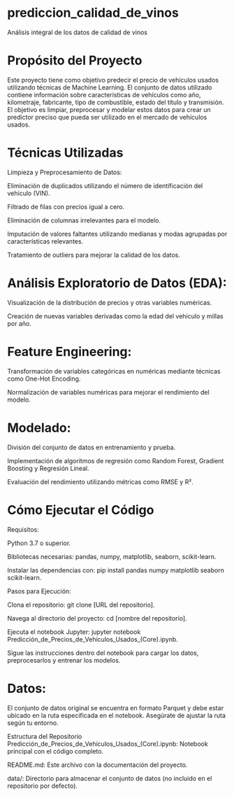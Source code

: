 # prediccion_calidad_de_vinos
Análisis integral de los datos de calidad de vinos
# Propósito del Proyecto
Este proyecto tiene como objetivo predecir el precio de vehículos usados utilizando técnicas de Machine Learning. El conjunto de datos utilizado contiene información sobre características de vehículos como año, kilometraje, fabricante, tipo de combustible, estado del título y transmisión. El objetivo es limpiar, preprocesar y modelar estos datos para crear un predictor preciso que pueda ser utilizado en el mercado de vehículos usados.

# Técnicas Utilizadas
Limpieza y Preprocesamiento de Datos:

Eliminación de duplicados utilizando el número de identificación del vehículo (VIN).

Filtrado de filas con precios igual a cero.

Eliminación de columnas irrelevantes para el modelo.

Imputación de valores faltantes utilizando medianas y modas agrupadas por características relevantes.

Tratamiento de outliers para mejorar la calidad de los datos.

# Análisis Exploratorio de Datos (EDA):

Visualización de la distribución de precios y otras variables numéricas.

Creación de nuevas variables derivadas como la edad del vehículo y millas por año.

# Feature Engineering:

Transformación de variables categóricas en numéricas mediante técnicas como One-Hot Encoding.

Normalización de variables numéricas para mejorar el rendimiento del modelo.

# Modelado:

División del conjunto de datos en entrenamiento y prueba.

Implementación de algoritmos de regresión como Random Forest, Gradient Boosting y Regresión Lineal.

Evaluación del rendimiento utilizando métricas como RMSE y R².

# Cómo Ejecutar el Código
Requisitos:

Python 3.7 o superior.

Bibliotecas necesarias: pandas, numpy, matplotlib, seaborn, scikit-learn.

Instalar las dependencias con: pip install pandas numpy matplotlib seaborn scikit-learn.

Pasos para Ejecución:

Clona el repositorio: git clone [URL del repositorio].

Navega al directorio del proyecto: cd [nombre del repositorio].

Ejecuta el notebook Jupyter: jupyter notebook Predicción_de_Precios_de_Vehículos_Usados_(Core).ipynb.

Sigue las instrucciones dentro del notebook para cargar los datos, preprocesarlos y entrenar los modelos.

# Datos:

El conjunto de datos original se encuentra en formato Parquet y debe estar ubicado en la ruta especificada en el notebook. Asegúrate de ajustar la ruta según tu entorno.

Estructura del Repositorio
Predicción_de_Precios_de_Vehículos_Usados_(Core).ipynb: Notebook principal con el código completo.

README.md: Este archivo con la documentación del proyecto.

data/: Directorio para almacenar el conjunto de datos (no incluido en el repositorio por defecto).
